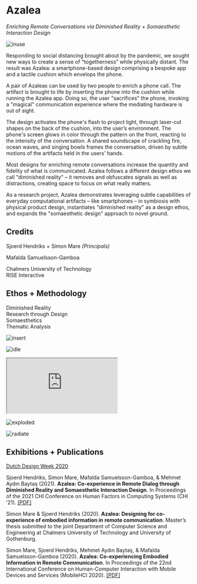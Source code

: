 # **Azalea**

*Enriching Remote Conversations via Diminished Reality + Somaesthetic Interaction Design*

![inuse](https://user-images.githubusercontent.com/1661078/135835277-60bc0f1c-0e44-4931-8195-e4c21774a3c3.png)

Responding to social distancing brought about by the pandemic, we sought new ways to create a sense of "togetherness” while physically distant. The result was Azalea: a smartphone-based design comprising a bespoke app and a tactile cushion which envelops the phone.

A pair of Azaleas can be used by two people to enrich a phone call. The artifact is brought to life by inserting the phone into the cushion while running the Azalea app. Doing so, the user "sacrifices" the phone, invoking a "magical" communication experience where the mediating hardware is out of sight.

The design activates the phone's flash to project light, through laser-cut shapes on the back of the cushion, into the user’s environment. The phone's screen glows in color through the pattern on the front, reacting to the intensity of the conversation. A shared soundscape of crackling fire, ocean waves, and singing bowls frames the conversation, driven by subtle motions of the artifacts held in the users' hands.

Most designs for enriching remote conversations increase the quantity and fidelity of what is communicated. Azalea follows a different design ethos we call "diminished reality" – it removes and obfuscates signals as well as distractions, creating space to focus on what really matters.

As a research project, Azalea demonstrates leveraging subtle capabilities of everyday computational artifacts – like smartphones – in symbiosis with physical product design, instantiates "diminished reality" as a design ethos, and expands the "somaesthetic design" approach to novel ground.

## **Credits**

Sjoerd Hendriks + Simon Mare *(Principals)*

Mafalda Samuelsson-Gamboa

Chalmers University of Technology  
RISE Interactive

## **Ethos** + **Methodology**

Diminished Reality  
Research through Design  
Somaesthetics  
Thematic Analysis

![insert](https://user-images.githubusercontent.com/1661078/135835100-006f1bc1-da5f-4547-94a6-7c567cceed35.png)

![idle](https://user-images.githubusercontent.com/1661078/135834888-4d9c2942-4a87-466e-a38d-7a1cfe1c2a08.png)

<div class="ratio ratio-16x9 my-3">
<iframe src="https://www.youtube.com/embed/eefroz8oGX8" allowfullscreen></iframe>
</div>

![exploded](https://user-images.githubusercontent.com/1661078/136088430-c03ec94f-8e36-4df6-b72e-32ac4a96810f.png)

![radiate](https://user-images.githubusercontent.com/1661078/136051144-0ece09bc-add1-430d-96d0-735a4960a704.png)

## **Exhibitions** + **Publications**

[Dutch Design Week 2020](https://ddw.nl/en/programme/2835/azalea)

Sjoerd Hendriks, Simon Mare, Mafalda Samuelsson-Gamboa, & Mehmet Aydın Baytaş (2021). **Azalea: Co-experience in Remote Dialog through Diminished Reality and Somaesthetic Interaction Design**. In Proceedings of the 2021 CHI Conference on Human Factors in Computing Systems (CHI ’21). [\[PDF\]](../pub/2021_CHI_Azalea.pdf)

Simon Mare & Sjoerd Hendriks (2020). **Azalea: Designing for co-experience of embodied information in remote communication**. Master’s thesis submitted to the joint Department of Computer Science and Engineering at Chalmers University of Technology and University of Gothenburg.

Simon Mare, Sjoerd Hendriks, Mehmet Aydın Baytaş, & Mafalda Samuelsson-Gamboa (2020). **Azalea: Co-experiencing Embodied Information in Remote Communication**. In Proceedings of the 22nd International Conference on Human-Computer Interaction with Mobile Devices and Services (MobileHCI 2020). [\[PDF\]](../pub/2020_MobileHCI_Azalea.pdf)
